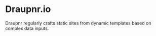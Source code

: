 # Draupnr.io
Draupnr regularly crafts static sites from dynamic templates based on complex data inputs.
